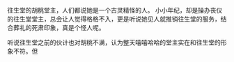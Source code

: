  往生堂的胡桃堂主，人们都说她是一个古灵精怪的人。
 小小年纪，却是操办丧仪的往生堂堂主，总会让人觉得格格不入，更是听说她见人就推销往生堂的服务，结合葬礼的死肃印象，真是个怪人呢。

 听说往生堂之前的伙计也对胡桃不满，认为整天嘻嘻哈哈的堂主实在和往生堂的形象不符。但